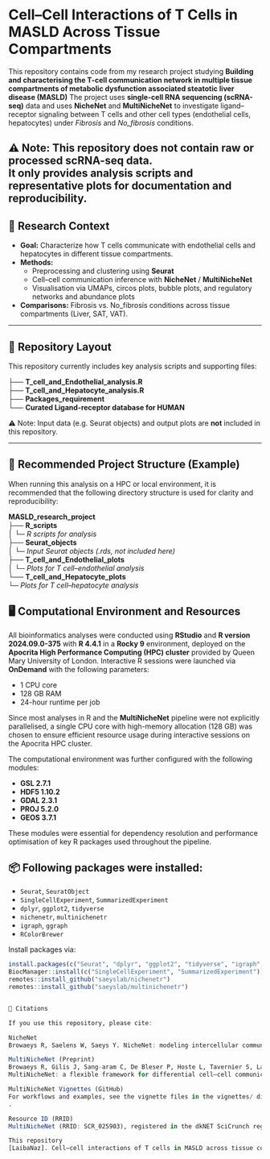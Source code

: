 # Cell–Cell Interactions of T Cells in MASLD Across Tissue Compartments

This repository contains code from my research project studying **Building and characterising the T-cell communication network in multiple tissue compartments of metabolic dysfunction
associated steatotic liver disease (MASLD)** 
The project uses **single-cell RNA sequencing (scRNA-seq)** data and uses **NicheNet** and **MultiNicheNet** to investigate ligand–receptor signaling between T cells and other cell types (endothelial cells, hepatocytes) under *Fibrosis* and *No_fibrosis* conditions.  

⚠️ **Note:** This repository does **not** contain raw or processed scRNA-seq data.  
It only provides analysis scripts and representative plots for documentation and reproducibility.
---

## 🔬 Research Context

- **Goal:** Characterize how T cells communicate with endothelial cells and hepatocytes in different tissue compartments.  
- **Methods:**
  - Preprocessing and clustering using **Seurat**  
  - Cell–cell communication inference with **NicheNet** / **MultiNicheNet**  
  - Visualisation via UMAPs, circos plots, bubble plots, and regulatory networks and abundance plots  
- **Comparisons:** Fibrosis vs. No_fibrosis conditions across tissue compartments (Liver, SAT, VAT).  

---

## 📂 Repository Layout

This repository currently includes key analysis scripts and supporting files:

├── **T_cell_and_Endothelial_analysis.R**  
├── **T_cell_and_Hepatocyte_analysis.R**   
├── **Packages_requirement**  
└── **Curated Ligand-receptor database for HUMAN**

⚠️ Note: Input data (e.g. Seurat objects) and output plots are **not** included in this repository.  

---

## 📂 Recommended Project Structure (Example)

When running this analysis on a HPC or local environment, it is recommended that the following directory structure is used for clarity and reproducibility:

**MASLD_research_project**  
├── **R_scripts**  
│   └─ *R scripts for analysis*  
├── **Seurat_objects**  
│   └─ *Input Seurat objects (.rds, not included here)*  
├── **T_cell_and_Endothelial_plots**  
│   └─ *Plots for T cell–endothelial analysis*  
└── **T_cell_and_Hepatocyte_plots**  
    └─ *Plots for T cell–hepatocyte analysis*



## 🖥️ Computational Environment and Resources

All bioinformatics analyses were conducted using **RStudio** and **R version 2024.09.0-375** with **R 4.4.1** in a **Rocky 9** environment, deployed on the **Apocrita High Performance Computing (HPC) cluster** provided by Queen Mary University of London. Interactive R sessions were launched via **OnDemand** with the following parameters:

- 1 CPU core  
- 128 GB RAM  
- 24-hour runtime per job  

Since most analyses in R and the **MultiNicheNet** pipeline were not explicitly parallelised, a single CPU core with high-memory allocation (128 GB) was chosen to ensure efficient resource usage during interactive sessions on the Apocrita HPC cluster.

The computational environment was further configured with the following modules:

- **GSL 2.7.1**  
- **HDF5 1.10.2**  
- **GDAL 2.3.1**  
- **PROJ 5.2.0**  
- **GEOS 3.7.1**  

These modules were essential for dependency resolution and performance optimisation of key R packages used throughout the pipeline.

## 📦 Following packages were installed:

- `Seurat`, `SeuratObject`  
- `SingleCellExperiment`, `SummarizedExperiment`  
- `dplyr`, `ggplot2`, `tidyverse`  
- `nichenetr`, `multinichenetr`  
- `igraph`, `ggraph`  
- `RColorBrewer`  

Install packages via:

```R
install.packages(c("Seurat", "dplyr", "ggplot2", "tidyverse", "igraph", "ggraph", "RColorBrewer"))
BiocManager::install(c("SingleCellExperiment", "SummarizedExperiment"))
remotes::install_github("saeyslab/nichenetr")
remotes::install_github("saeyslab/multinichenetr")


📖 Citations

If you use this repository, please cite:

NicheNet
Browaeys R, Saelens W, Saeys Y. NicheNet: modeling intercellular communication by linking ligands to target genes. Nat Methods. 2020.

MultiNicheNet (Preprint)
Browaeys R, Gilis J, Sang-aram C, De Bleser P, Hoste L, Tavernier S, Lambrechts D, Seurinck R, Saeys Y.
MultiNicheNet: a flexible framework for differential cell–cell communication analysis from multi-sample, multi-condition single-cell transcriptomics data. bioRxiv. 2023. DOI: 10.1101/2023.06.13.544751

MultiNicheNet Vignettes (GitHub)
For workflows and examples, see the vignette files in the vignettes/ directory of the MultiNicheNet GitHub repository
.

Resource ID (RRID)
MultiNicheNet (RRID: SCR_025903), registered in the dkNET SciCrunch registry.

This repository
[LaibaNaz]. Cell–cell interactions of T cells in MASLD across tissue compartments. GitHub repository: [MSc-Research-project-multinichenetr-analysis-T-cell-communication-in-MASLD](https://github.com/Laibafaisal26/MSc-Research-project-multinichenetr-analysis-T-cell-communication-in-MASLD)

